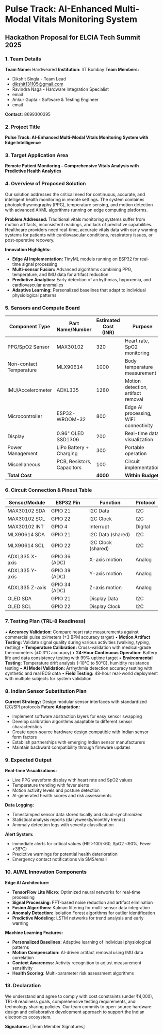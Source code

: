# Pulse Track: AI-Enhanced Multi-Modal Vitals Monitoring System

## Hackathon Proposal for ELCIA Tech Summit 2025

### 1. Team Details
**Team Name:** Hardweared 
**Institution:** IIT Bombay
**Team Members:**  
- Dikshit Singla - Team Lead
- dikshit131105@gmail.com
- Ravindra Naga - Hardware Integration Specialist
- email
- Ankur Gupta - Software & Testing Engineer
- email

**Contact:** 8699300395

### 2. Project Title
**Pulse Track: AI-Enhanced Multi-Modal Vitals Monitoring System with Edge Intelligence**

### 3. Target Application Area
**Remote Patient Monitoring – Comprehensive Vitals Analysis with Predictive Health Analytics**

### 4. Overview of Proposed Solution

Our solution addresses the critical need for continuous, accurate, and intelligent health monitoring in remote settings. The system combines photoplethysmography (PPG), temperature sensing, and motion detection with advanced AI/ML algorithms running on edge computing platforms.

**Problem Addressed:** Traditional vitals monitoring systems suffer from motion artifacts, inconsistent readings, and lack of predictive capabilities. Healthcare providers need real-time, accurate vitals data with early warning systems for patients with cardiovascular conditions, respiratory issues, or post-operative recovery.

**Innovation Highlights:**
- **Edge AI Implementation:** TinyML models running on ESP32 for real-time signal processing
- **Multi-sensor Fusion:** Advanced algorithms combining PPG, temperature, and IMU data for artifact reduction
- **Predictive Analytics:** Early detection of arrhythmias, hypoxemia, and cardiovascular anomalies
- **Adaptive Learning:** Personalized baselines that adapt to individual physiological patterns

### 5. Sensors and Compute Board

| Component Type | Part Name/Number | Estimated Cost (INR) | Purpose |
|---|---|---|---|
| PPG/SpO2 Sensor | MAX30102 | 320 | Heart rate, SpO2 monitoring |
| Non-contact Temperature | MLX90614 | 1000 | Body temperature measurement |
| IMU/Accelerometer | ADXL335 | 1280 | Motion detection, artifact removal |
| Microcontroller | ESP32-WROOM-32 | 800 | Edge AI processing, WiFi connectivity |
| Display | 0.96" OLED SSD1306 | 200 | Real-time data visualization |
| Power Management | LiPo Battery + Charging | 300 | Portable operation |
| Miscellaneous | PCB, Resistors, Capacitors | 100 | Circuit implementation |
| **Total Cost** | | **4000** | **Within Budget** |

### 6. Circuit Connection & Pinout Table

| Sensor/Module | ESP32 Pin | Function | Protocol |
|---|---|---|---|
| MAX30102 SDA | GPIO 21 | I2C Data | I2C |
| MAX30102 SCL | GPIO 22 | I2C Clock | I2C |
| MAX30102 INT | GPIO 4 | Interrupt | Digital |
| MLX90614 SDA | GPIO 21 | I2C Data (shared) | I2C |
| MLX90614 SCL | GPIO 22 | I2C Clock (shared) | I2C |
| ADXL335 X-axis | GPIO 36 (ADC) | X-axis motion | Analog |
| ADXL335 Y-axis | GPIO 39 (ADC) | Y-axis motion | Analog |
| ADXL335 Z-axis | GPIO 34 (ADC) | Z-axis motion | Analog |
| OLED SDA | GPIO 21 | Display Data | I2C |
| OLED SCL | GPIO 22 | Display Clock | I2C |

### 7. Testing Plan (TRL-8 Readiness)

• **Accuracy Validation:** Compare heart rate measurements against commercial pulse oximeters (±3 BPM accuracy target)
• **Motion Artifact Testing:** Validate signal quality during various activities (walking, typing, resting)
• **Temperature Calibration:** Cross-validation with medical-grade thermometers (±0.3°C accuracy)
• **24-Hour Continuous Operation:** Battery life and data consistency testing with 99% uptime target
• **Environmental Testing:** Temperature drift analysis (-10°C to 50°C), humidity resistance testing
• **AI Model Validation:** Arrhythmia detection accuracy testing with synthetic and real ECG data
• **Field Testing:** 48-hour real-world deployment with multiple subjects for system validation

### 8. Indian Sensor Substitution Plan

**Current Strategy:** Design modular sensor interfaces with standardized I2C/SPI protocols
**Future Adaptation:** 
- Implement software abstraction layers for easy sensor swapping
- Develop calibration algorithms adaptable to different sensor characteristics
- Create open-source hardware design compatible with Indian sensor form factors
- Establish partnerships with emerging Indian sensor manufacturers
- Maintain backward compatibility through firmware updates

### 9. Expected Output

**Real-time Visualizations:**
- Live PPG waveform display with heart rate and SpO2 values
- Temperature trending with fever alerts
- Motion activity levels and posture detection
- AI-generated health scores and risk assessments

**Data Logging:**
- Timestamped sensor data stored locally and cloud-synchronized
- Statistical analysis reports (daily/weekly/monthly trends)
- Anomaly detection logs with severity classification

**Alert System:**
- Immediate alerts for critical values (HR >100/<60, SpO2 <90%, Fever >38°C)
- Predictive warnings for potential health deterioration
- Emergency contact notifications via SMS/email

### 10. AI/ML Innovation Components

**Edge AI Architecture:**
- **TensorFlow Lite Micro:** Optimized neural networks for real-time processing
- **Signal Processing:** FFT-based noise reduction and artifact elimination
- **Fusion Algorithms:** Kalman filtering for multi-sensor data integration
- **Anomaly Detection:** Isolation Forest algorithms for outlier identification
- **Predictive Modeling:** LSTM networks for trend analysis and early warning

**Machine Learning Features:**
- **Personalized Baselines:** Adaptive learning of individual physiological patterns
- **Motion Compensation:** AI-driven artifact removal using IMU data correlation
- **Context Awareness:** Activity recognition to adjust measurement sensitivity
- **Health Scoring:** Multi-parameter risk assessment algorithms

### 13. Declaration

We understand and agree to comply with cost constraints (under ₹4,000), TRL-8 readiness goals, comprehensive testing requirements, and technology sharing policies. Our team commits to open-source hardware design and collaborative development approach to support the Indian electronics ecosystem.

**Signatures:**
[Team Member Signatures]
